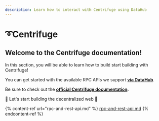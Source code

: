 ```yaml
---
description: Learn how to interact with Centrifuge using DataHub
---
```


# ➰Centrifuge

## Welcome to the Centrifuge documentation! <a href="welcome-to-the-celo-documentation" id="welcome-to-the-celo-documentation"></a>

In this section, you will be able to learn how to build start building with Centrifuge!

You can get started with the available RPC APIs we support [**via DataHub**](https://datahub.figment.io/sign\_up?service=celo).

Be sure to check out the [**official Centrifuge documentation**](https://docs.centrifuge.io)**.**

🚀 Let's start building the decentralized web 🚀

{% content-ref url="rpc-and-rest-api.md" %}
[rpc-and-rest-api.md](rpc-and-rest-api.md)
{% endcontent-ref %}

